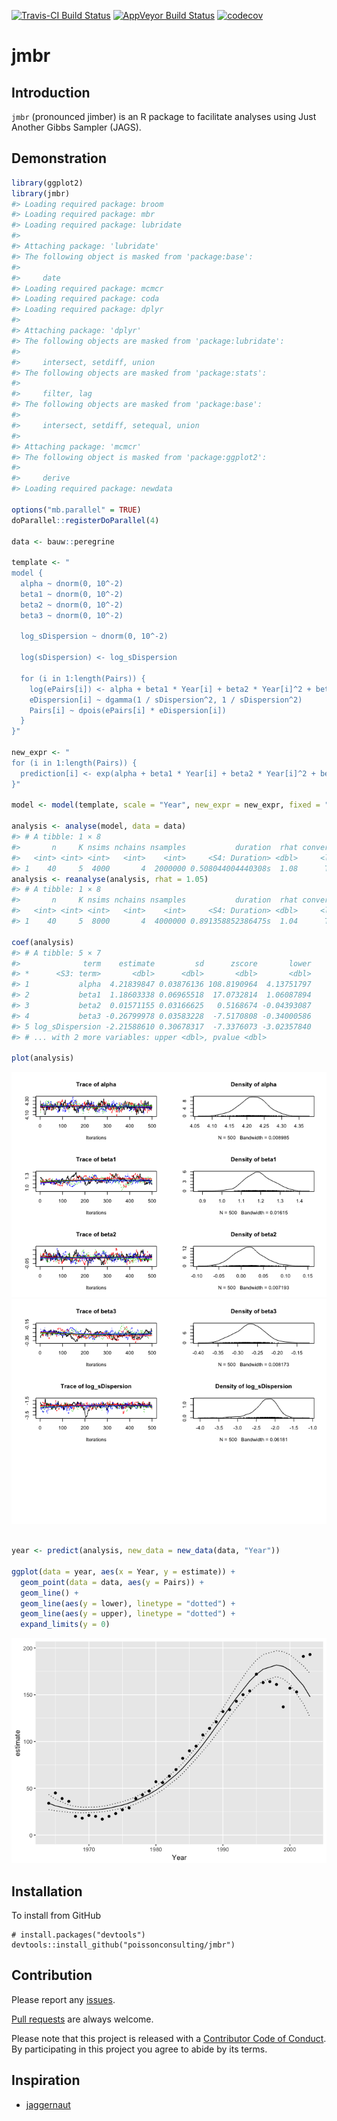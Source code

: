 
<!-- README.md is generated from README.Rmd. Please edit that file -->
[![Travis-CI Build Status](https://travis-ci.org/poissonconsulting/jmbr.svg?branch=master)](https://travis-ci.org/poissonconsulting/jmbr) [![AppVeyor Build Status](https://ci.appveyor.com/api/projects/status/github/poissonconsulting/jmbr?branch=master&svg=true)](https://ci.appveyor.com/project/poissonconsulting/jmbr) [![codecov](https://codecov.io/gh/poissonconsulting/jmbr/branch/master/graph/badge.svg)](https://codecov.io/gh/poissonconsulting/jmbr)

jmbr
====

Introduction
------------

`jmbr` (pronounced jimber) is an R package to facilitate analyses using Just Another Gibbs Sampler (JAGS).

Demonstration
-------------

``` r
library(ggplot2)
library(jmbr)
#> Loading required package: broom
#> Loading required package: mbr
#> Loading required package: lubridate
#> 
#> Attaching package: 'lubridate'
#> The following object is masked from 'package:base':
#> 
#>     date
#> Loading required package: mcmcr
#> Loading required package: coda
#> Loading required package: dplyr
#> 
#> Attaching package: 'dplyr'
#> The following objects are masked from 'package:lubridate':
#> 
#>     intersect, setdiff, union
#> The following objects are masked from 'package:stats':
#> 
#>     filter, lag
#> The following objects are masked from 'package:base':
#> 
#>     intersect, setdiff, setequal, union
#> 
#> Attaching package: 'mcmcr'
#> The following object is masked from 'package:ggplot2':
#> 
#>     derive
#> Loading required package: newdata

options("mb.parallel" = TRUE)
doParallel::registerDoParallel(4)

data <- bauw::peregrine

template <- "
model {
  alpha ~ dnorm(0, 10^-2)
  beta1 ~ dnorm(0, 10^-2)
  beta2 ~ dnorm(0, 10^-2)
  beta3 ~ dnorm(0, 10^-2)

  log_sDispersion ~ dnorm(0, 10^-2)

  log(sDispersion) <- log_sDispersion

  for (i in 1:length(Pairs)) {
    log(ePairs[i]) <- alpha + beta1 * Year[i] + beta2 * Year[i]^2 + beta3 * Year[i]^3
    eDispersion[i] ~ dgamma(1 / sDispersion^2, 1 / sDispersion^2)
    Pairs[i] ~ dpois(ePairs[i] * eDispersion[i])
  }
}"

new_expr <- "
for (i in 1:length(Pairs)) {
  prediction[i] <- exp(alpha + beta1 * Year[i] + beta2 * Year[i]^2 + beta3 * Year[i]^3)
}"

model <- model(template, scale = "Year", new_expr = new_expr, fixed = "^(a|b|l)")

analysis <- analyse(model, data = data)
#> # A tibble: 1 × 8
#>       n     K nsims nchains nsamples           duration  rhat converged
#>   <int> <int> <int>   <int>    <int>     <S4: Duration> <dbl>     <lgl>
#> 1    40     5  4000       4  2000000 0.508044004440308s  1.08      TRUE
analysis <- reanalyse(analysis, rhat = 1.05)
#> # A tibble: 1 × 8
#>       n     K nsims nchains nsamples           duration  rhat converged
#>   <int> <int> <int>   <int>    <int>     <S4: Duration> <dbl>     <lgl>
#> 1    40     5  8000       4  4000000 0.891358852386475s  1.04      TRUE

coef(analysis)
#> # A tibble: 5 × 7
#>              term    estimate         sd      zscore       lower
#> *      <S3: term>       <dbl>      <dbl>       <dbl>       <dbl>
#> 1           alpha  4.21839847 0.03876136 108.8190964  4.13751797
#> 2           beta1  1.18603338 0.06965518  17.0732814  1.06087894
#> 3           beta2  0.01571155 0.03166625   0.5168674 -0.04393087
#> 4           beta3 -0.26799978 0.03583228  -7.5170808 -0.34000586
#> 5 log_sDispersion -2.21588610 0.30678317  -7.3376073 -3.02357840
#> # ... with 2 more variables: upper <dbl>, pvalue <dbl>

plot(analysis)
```

![](README-unnamed-chunk-2-1.png)![](README-unnamed-chunk-2-2.png)

``` r

year <- predict(analysis, new_data = new_data(data, "Year"))

ggplot(data = year, aes(x = Year, y = estimate)) +
  geom_point(data = data, aes(y = Pairs)) +
  geom_line() +
  geom_line(aes(y = lower), linetype = "dotted") +
  geom_line(aes(y = upper), linetype = "dotted") +
  expand_limits(y = 0)
```

![](README-unnamed-chunk-2-3.png)

Installation
------------

To install from GitHub

    # install.packages("devtools")
    devtools::install_github("poissonconsulting/jmbr")

Contribution
------------

Please report any [issues](https://github.com/poissonconsulting/jmbr/issues).

[Pull requests](https://github.com/poissonconsulting/jmbr/pulls) are always welcome.

Please note that this project is released with a [Contributor Code of Conduct](CONDUCT.md). By participating in this project you agree to abide by its terms.

Inspiration
-----------

-   [jaggernaut](https://github.com/poissonconsulting/jaggernaut)
